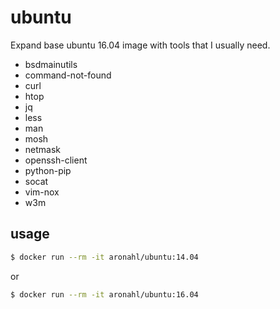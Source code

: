 # ubuntu
Expand base ubuntu 16.04 image with tools that I usually need.
  * bsdmainutils
  * command-not-found
  * curl
  * htop
  * jq
  * less
  * man
  * mosh
  * netmask
  * openssh-client
  * python-pip
  * socat
  * vim-nox
  * w3m

## usage

```bash
$ docker run --rm -it aronahl/ubuntu:14.04 
```

or

```bash
$ docker run --rm -it aronahl/ubuntu:16.04 
```
